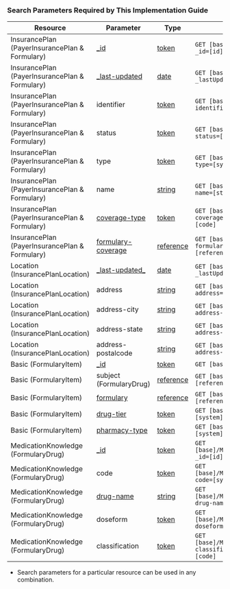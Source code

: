 <a name="Search Parameters Required By This Implementation Guide"></a>
### Search Parameters Required by This Implementation Guide
<table class="grid">
	<thead>
		<tr>
			<th>Resource</th>
			<th>Parameter</th>
			<th>Type</th>
			<th>Example</th>
		</tr>
	</thead>
	<tbody>
		<tr>
			<td>InsurancePlan (PayerInsurancePlan & Formulary)</td>
			<td><a href="http://hl7.org/fhir/R4/search.html">_id</a></td>
			<td><a href="https://www.hl7.org/fhir/search.html#token">token</a></td>
			<td><code class="highlighter-rouge">GET [base]/InsurancePlan?_id=[id]</code></td>
		</tr>
		<tr>
			<td>InsurancePlan (PayerInsurancePlan & Formulary)</td>
			<td><a href="http://hl7.org/fhir/R4/search.html">_last-updated</a></td>
			<td><a href="https://www.hl7.org/fhir/search.html#date">date</a></td>
			<td><code class="highlighter-rouge">GET [base]/InsurancePlan?_lastUpdated=[date]</code></td>
		</tr>
  		<tr>
			<td>InsurancePlan (PayerInsurancePlan & Formulary)</td>
			<td>identifier</td>
			<td><a href="https://www.hl7.org/fhir/search.html#token">token</a></td>
			<td><code class="highlighter-rouge">GET [base]/InsurancePlan?identifier=[system]|[code]</code></td>
		</tr>
		<tr>
			<td>InsurancePlan (PayerInsurancePlan & Formulary)</td>
			<td>status</td>
			<td><a href="https://www.hl7.org/fhir/search.html#token">token</a></td>
			<td><code class="highlighter-rouge">GET [base]/InsurancePlan?status=[code]</code></td>
		</tr>
		<tr>
			<td>InsurancePlan (PayerInsurancePlan & Formulary)</td>
			<td>type</td>
			<td><a href="https://www.hl7.org/fhir/search.html#token">token</a></td>
			<td><code class="highlighter-rouge">GET [base]/InsurancePlan?type=[system]|[code]</code></td>
		</tr>	
		<tr>
			<td>InsurancePlan (PayerInsurancePlan & Formulary)</td>
			<td>name</td>
			<td><a href="https://www.hl7.org/fhir/search.html#string">string</a></td>
			<td><code class="highlighter-rouge">GET [base]/InsurancePlan?name=[string]</code></td>
		</tr>
		<tr>
			<td>InsurancePlan (PayerInsurancePlan & Formulary)</td>
			<td><a href="SearchParameter-coverage-type.html">coverage-type</a></td>
			<td><a href="https://www.hl7.org/fhir/search.html#token">token</a></td>
			<td><code class="highlighter-rouge">GET [base]/InsurancePlan?coverage-type=[system]|[code]</code></td>
		</tr>			
		<tr>
			<td>InsurancePlan (PayerInsurancePlan & Formulary)</td>
			<td><a href="SearchParameter-formulary-coverage.html">formulary-coverage</a></td>
			<td><a href="https://www.hl7.org/fhir/search.html#reference">reference</a></td>
			<td><code class="highlighter-rouge">GET [base]/InsurancePlan?formulary-coverage=[reference]</code></td>
		</tr>
		<tr>
			<td>Location (InsurancePlanLocation)</td>
			<td><a href="http://hl7.org/fhir/R4/search.html">_last-updated_</a></td>
			<td><a href="https://www.hl7.org/fhir/search.html#date">date</a></td>
			<td><code class="highlighter-rouge">GET [base]/Location?_lastUpdated_=[date]</code></td>
		</tr>
		<tr>
			<td>Location (InsurancePlanLocation)</td>
			<td>address</td>
			<td><a href="https://www.hl7.org/fhir/search.html#string">string</a></td>
			<td><code class="highlighter-rouge">GET [base]/Location?address=[string]</code></td>
		</tr>
		<tr>
			<td>Location (InsurancePlanLocation)</td>
			<td>address-city</td>
			<td><a href="https://www.hl7.org/fhir/search.html#string">string</a></td>
			<td><code class="highlighter-rouge">GET [base]/Location?address-city=[string]</code></td>
		</tr>
		<tr>
			<td>Location (InsurancePlanLocation)</td>
			<td>address-state</td>
			<td><a href="https://www.hl7.org/fhir/search.html#string">string</a></td>
			<td><code class="highlighter-rouge">GET [base]/Location?address-state=[string]</code></td>
		</tr>
		<tr>
			<td>Location (InsurancePlanLocation)</td>
			<td>address-postalcode</td>
			<td><a href="https://www.hl7.org/fhir/search.html#string">string</a></td>
			<td><code class="highlighter-rouge">GET [base]/Location?address-postalcode=[string]</code></td>
		</tr>
		<tr>
			<td>Basic (FormularyItem)</td>
			<td><a href="http://hl7.org/fhir/R4/search.html">_id</a></td>
			<td><a href="https://www.hl7.org/fhir/search.html#token">token</a></td>
			<td><code class="highlighter-rouge">GET [base]/Basic?_id=[id]</code></td>
		</tr>
		<tr>
			<td>Basic (FormularyItem)</td>
			<td>subject (FormularyDrug)</td>
			<td><a href="https://www.hl7.org/fhir/search.html#string">reference</a></td>
			<td><code class="highlighter-rouge">GET [base]/subject?=[reference]</code></td>
		</tr>
		<tr>
			<td>Basic (FormularyItem)</td>
			<td><a href="SearchParameter-formulary.html">formulary</a></td>
			<td><a href="https://www.hl7.org/fhir/search.html#reference">reference</a></td>
			<td><code class="highlighter-rouge">GET [base]/Basic?formulary=[reference]</code></td>
		</tr>
		<tr>
			<td>Basic (FormularyItem)</td>
			<td><a href="SearchParameter-drug-tier.html">drug-tier</a></td>
			<td><a href="https://www.hl7.org/fhir/search.html#string">token</a></td>
			<td><code class="highlighter-rouge">GET [base]/Basic?drug-tier=[system]|[code]</code></td>
		</tr>
		<tr>
			<td>Basic (FormularyItem)</td>
			<td><a href="SearchParameter-pharmacy-type.html">pharmacy-type</a></td>
			<td><a href="https://www.hl7.org/fhir/search.html#string">token</a></td>
			<td><code class="highlighter-rouge">GET [base]/pharmacy-type?=[system]|[code]</code></td>
		</tr>
		<tr>
			<td>MedicationKnowledge (FormularyDrug)</td>
			<td><a href="http://hl7.org/fhir/R4/search.html">_id</a></td>
			<td><a href="https://www.hl7.org/fhir/search.html#token">token</a></td>
			<td><code class="highlighter-rouge">GET [base]/MedicationKnowledge?_id=[id]</code></td>
		</tr>
		<tr>
			<td>MedicationKnowledge (FormularyDrug)</td>
			<td>code</td>
			<td><a href="https://www.hl7.org/fhir/search.html#token">token</a></td>
			<td><code class="highlighter-rouge">GET [base]/MedicationKnowledge?code=[system]|[code]</code></td>
		</tr>
		<tr>
			<td>MedicationKnowledge (FormularyDrug)</td>
			<td><a href="SearchParameter-drug-name.html">drug-name</a></td>
			<td><a href="https://www.hl7.org/fhir/search.html#string">string</a></td>
			<td><code class="highlighter-rouge">GET [base]/MedicationKnowledge?drug-name=[string]</code></td>
		</tr>
		<tr>
			<td>MedicationKnowledge (FormularyDrug)</td>
			<td>doseform</td>
			<td><a href="https://www.hl7.org/fhir/search.html#token">token</a></td>
			<td><code class="highlighter-rouge">GET [base]/MedicationKnowledge?doseform=[system|code]</code></td>
		</tr>
		<tr>
			<td>MedicationKnowledge (FormularyDrug)</td>
			<td>classification</td>
			<td><a href="https://www.hl7.org/fhir/search.html#token">token</a></td>
			<td><code class="highlighter-rouge">GET [base]/MedicationKnowledge?classification=[system]|[code]</code></td>
		</tr>
	</tbody>
</table>
<p>
<ul>
  <li>
    Search parameters for a particular resource can be used in any combination.
  </li>
</ul>	
</p>
